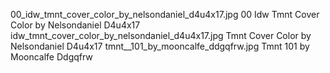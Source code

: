 00_idw_tmnt_cover_color_by_nelsondaniel_d4u4x17.jpg 00 Idw Tmnt Cover Color by Nelsondaniel D4u4x17
idw_tmnt_cover_color_by_nelsondaniel_d4u4x17.jpg Tmnt Cover Color by Nelsondaniel D4u4x17
tmnt__101_by_mooncalfe_ddgqfrw.jpg Tmnt  101 by Mooncalfe Ddgqfrw
